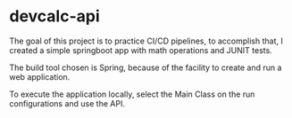 # devcalc-api
The goal of this project is to practice CI/CD pipelines, to accomplish that, I created a simple springboot app with math operations and JUNIT tests.

The build tool chosen is Spring, because of the facility to create and run a web application.

To execute the application locally, select the Main Class on the run configurations and use the API.